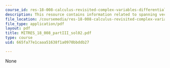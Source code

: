 ```yaml
---
course_id: res-18-008-calculus-revisited-complex-variables-differential-equations-and-linear-algebra-fall-2011
description: This resource contains information related to spanning vectors.
file_location: /coursemedia/res-18-008-calculus-revisited-complex-variables-differential-equations-and-linear-algebra-fall-2011/665fa77e1caaa51638f1a0970bbddb27_MITRES_18_008_partIII_sol02.pdf
file_type: application/pdf
layout: pdf
title: MITRES_18_008_partIII_sol02.pdf
type: course
uid: 665fa77e1caaa51638f1a0970bbddb27

---
```

None